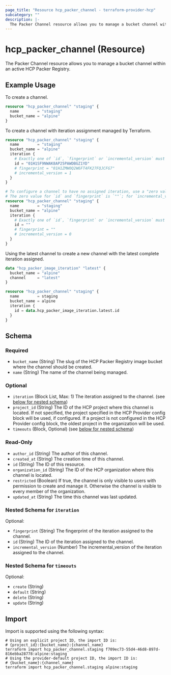 ```yaml
---
page_title: "Resource hcp_packer_channel - terraform-provider-hcp"
subcategory: ""
description: |-
  The Packer Channel resource allows you to manage a bucket channel within an active HCP Packer Registry.
---
```


# hcp_packer_channel (Resource)

The Packer Channel resource allows you to manage a bucket channel within an active HCP Packer Registry.

## Example Usage

To create a channel.
```terraform
resource "hcp_packer_channel" "staging" {
  name        = "staging"
  bucket_name = "alpine"
}
```

To create a channel with iteration assignment managed by Terraform.
```terraform
resource "hcp_packer_channel" "staging" {
  name        = "staging"
  bucket_name = "alpine"
  iteration {
    # Exactly one of `id`, `fingerprint` or `incremental_version` must be passed
    id = "01H1SF9NWAK8AP25PAWDBGZ1YD"
    # fingerprint = "01H1ZMW0Q2W6FT4FK27FQJCFG7"
    # incremental_version = 1
  }
}

# To configure a channel to have no assigned iteration, use a "zero value".
# The zero value for `id` and `fingerprint` is `""`; for `incremental_version`, it is `0`
resource "hcp_packer_channel" "staging" {
  name        = "staging"
  bucket_name = "alpine"
  iteration {
    # Exactly one of `id`, `fingerprint` or `incremental_version` must be passed
    id = ""
    # fingerprint = ""
    # incremental_version = 0
  }
}
```

Using the latest channel to create a new channel with the latest complete iteration assigned.
```terraform
data "hcp_packer_image_iteration" "latest" {
  bucket_name = "alpine"
  channel     = "latest"
}

resource "hcp_packer_channel" "staging" {
  name        = staging
  bucket_name = alpine
  iteration {
    id = data.hcp_packer_image_iteration.latest.id
  }
}
```


<!-- schema generated by tfplugindocs -->
## Schema

### Required

- `bucket_name` (String) The slug of the HCP Packer Registry image bucket where the channel should be created.
- `name` (String) The name of the channel being managed.

### Optional

- `iteration` (Block List, Max: 1) The iteration assigned to the channel. (see [below for nested schema](#nestedblock--iteration))
- `project_id` (String) The ID of the HCP project where this channel is located. 
If not specified, the project specified in the HCP Provider config block will be used, if configured.
If a project is not configured in the HCP Provider config block, the oldest project in the organization will be used.
- `timeouts` (Block, Optional) (see [below for nested schema](#nestedblock--timeouts))

### Read-Only

- `author_id` (String) The author of this channel.
- `created_at` (String) The creation time of this channel.
- `id` (String) The ID of this resource.
- `organization_id` (String) The ID of the HCP organization where this channel is located.
- `restricted` (Boolean) If true, the channel is only visible to users with permission to create and manage it. Otherwise the channel is visible to every member of the organization.
- `updated_at` (String) The time this channel was last updated.

<a id="nestedblock--iteration"></a>
### Nested Schema for `iteration`

Optional:

- `fingerprint` (String) The fingerprint of the iteration assigned to the channel.
- `id` (String) The ID of the iteration assigned to the channel.
- `incremental_version` (Number) The incremental_version of the iteration assigned to the channel.


<a id="nestedblock--timeouts"></a>
### Nested Schema for `timeouts`

Optional:

- `create` (String)
- `default` (String)
- `delete` (String)
- `update` (String)

## Import

Import is supported using the following syntax:

```shell
# Using an explicit project ID, the import ID is:
# {project_id}:{bucket_name}:{channel_name}
terraform import hcp_packer_channel.staging f709ec73-55d4-46d8-897d-816ebba28778:alpine:staging
# Using the provider-default project ID, the import ID is:
# {bucket_name}:{channel_name}
terraform import hcp_packer_channel.staging alpine:staging
```
